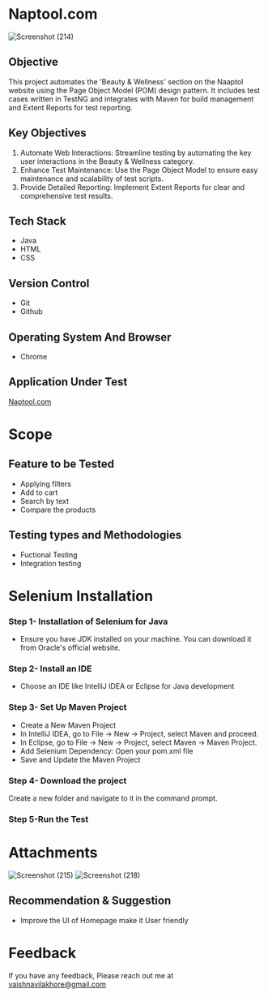 # Naptool.com

![Screenshot (214)](https://github.com/user-attachments/assets/e3e2b46f-64d1-47dd-9b31-b26bd487832d)

## Objective
This project automates the 'Beauty & Wellness' section on the Naaptol website using the Page Object Model (POM) design pattern. It includes test cases written in TestNG and integrates with Maven for build management and Extent Reports for test reporting.

## Key Objectives
1. Automate Web Interactions: Streamline testing by automating the key user interactions in the Beauty & Wellness category.
2. Enhance Test Maintenance: Use the Page Object Model to ensure easy maintenance and scalability of test scripts.
3. Provide Detailed Reporting: Implement Extent Reports for clear and comprehensive test results.

## Tech Stack
 *  Java
 *  HTML
 *  CSS
## Version Control
 * Git
 * Github
## Operating System And Browser
 * Chrome
## Application Under Test
[Naptool.com](https://www.naaptol.com/)
# Scope
## Feature to be Tested
* Applying filters
* Add to cart
* Search by text
* Compare the products
## Testing types and Methodologies
* Fuctional Testing
* Integration testing
# Selenium Installation
### Step 1- Installation of Selenium for Java
* Ensure you have JDK installed on your machine. You can download it from Oracle's official website.
### Step 2- Install an IDE
* Choose an IDE like IntelliJ IDEA or Eclipse for Java development
### Step 3- Set Up Maven Project
+ Create a New Maven Project
+ In IntelliJ IDEA, go to File -> New -> Project, select Maven and proceed.
+ In Eclipse, go to File -> New -> Project, select Maven -> Maven Project.
+ Add Selenium Dependency: Open your pom.xml file
+ Save and Update the Maven Project
### Step 4- Download the project
Create a new folder and navigate to it in the command prompt.
### Step 5-Run the Test

# Attachments

![Screenshot (215)](https://github.com/user-attachments/assets/1b53e175-ae6e-4a06-a5c1-3b19b35ca875)
![Screenshot (218)](https://github.com/user-attachments/assets/e292a2e2-a674-4706-a7a2-a8bae30729c1)

## Recommendation & Suggestion
* Improve the UI of Homepage make it User friendly
# Feedback
If you have any feedback, Please reach out me at vaishnavilakhore@gmail.com
   
